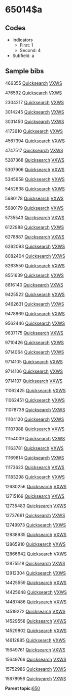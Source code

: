 # 65014$a

## Codes

-   Indicators
    -   First: 1
    -   Second: 4
-   Subfield: a

## Sample bibs

466355 [Quicksearch](https://search.library.yale.edu/catalog/466355) [VXWS](http://prodorbis.library.yale.edu:7014/vxws/GetHoldingsService?bibId=466355)

476592 [Quicksearch](https://search.library.yale.edu/catalog/476592) [VXWS](http://prodorbis.library.yale.edu:7014/vxws/GetHoldingsService?bibId=476592)

2304217 [Quicksearch](https://search.library.yale.edu/catalog/2304217) [VXWS](http://prodorbis.library.yale.edu:7014/vxws/GetHoldingsService?bibId=2304217)

3014245 [Quicksearch](https://search.library.yale.edu/catalog/3014245) [VXWS](http://prodorbis.library.yale.edu:7014/vxws/GetHoldingsService?bibId=3014245)

3031450 [Quicksearch](https://search.library.yale.edu/catalog/3031450) [VXWS](http://prodorbis.library.yale.edu:7014/vxws/GetHoldingsService?bibId=3031450)

4173610 [Quicksearch](https://search.library.yale.edu/catalog/4173610) [VXWS](http://prodorbis.library.yale.edu:7014/vxws/GetHoldingsService?bibId=4173610)

4567394 [Quicksearch](https://search.library.yale.edu/catalog/4567394) [VXWS](http://prodorbis.library.yale.edu:7014/vxws/GetHoldingsService?bibId=4567394)

4747517 [Quicksearch](https://search.library.yale.edu/catalog/4747517) [VXWS](http://prodorbis.library.yale.edu:7014/vxws/GetHoldingsService?bibId=4747517)

5287368 [Quicksearch](https://search.library.yale.edu/catalog/5287368) [VXWS](http://prodorbis.library.yale.edu:7014/vxws/GetHoldingsService?bibId=5287368)

5307906 [Quicksearch](https://search.library.yale.edu/catalog/5307906) [VXWS](http://prodorbis.library.yale.edu:7014/vxws/GetHoldingsService?bibId=5307906)

5345958 [Quicksearch](https://search.library.yale.edu/catalog/5345958) [VXWS](http://prodorbis.library.yale.edu:7014/vxws/GetHoldingsService?bibId=5345958)

5452638 [Quicksearch](https://search.library.yale.edu/catalog/5452638) [VXWS](http://prodorbis.library.yale.edu:7014/vxws/GetHoldingsService?bibId=5452638)

5680178 [Quicksearch](https://search.library.yale.edu/catalog/5680178) [VXWS](http://prodorbis.library.yale.edu:7014/vxws/GetHoldingsService?bibId=5680178)

5680179 [Quicksearch](https://search.library.yale.edu/catalog/5680179) [VXWS](http://prodorbis.library.yale.edu:7014/vxws/GetHoldingsService?bibId=5680179)

5735543 [Quicksearch](https://search.library.yale.edu/catalog/5735543) [VXWS](http://prodorbis.library.yale.edu:7014/vxws/GetHoldingsService?bibId=5735543)

6122988 [Quicksearch](https://search.library.yale.edu/catalog/6122988) [VXWS](http://prodorbis.library.yale.edu:7014/vxws/GetHoldingsService?bibId=6122988)

6278887 [Quicksearch](https://search.library.yale.edu/catalog/6278887) [VXWS](http://prodorbis.library.yale.edu:7014/vxws/GetHoldingsService?bibId=6278887)

6282093 [Quicksearch](https://search.library.yale.edu/catalog/6282093) [VXWS](http://prodorbis.library.yale.edu:7014/vxws/GetHoldingsService?bibId=6282093)

8082404 [Quicksearch](https://search.library.yale.edu/catalog/8082404) [VXWS](http://prodorbis.library.yale.edu:7014/vxws/GetHoldingsService?bibId=8082404)

8263550 [Quicksearch](https://search.library.yale.edu/catalog/8263550) [VXWS](http://prodorbis.library.yale.edu:7014/vxws/GetHoldingsService?bibId=8263550)

8551639 [Quicksearch](https://search.library.yale.edu/catalog/8551639) [VXWS](http://prodorbis.library.yale.edu:7014/vxws/GetHoldingsService?bibId=8551639)

8816140 [Quicksearch](https://search.library.yale.edu/catalog/8816140) [VXWS](http://prodorbis.library.yale.edu:7014/vxws/GetHoldingsService?bibId=8816140)

9425522 [Quicksearch](https://search.library.yale.edu/catalog/9425522) [VXWS](http://prodorbis.library.yale.edu:7014/vxws/GetHoldingsService?bibId=9425522)

9462631 [Quicksearch](https://search.library.yale.edu/catalog/9462631) [VXWS](http://prodorbis.library.yale.edu:7014/vxws/GetHoldingsService?bibId=9462631)

9478869 [Quicksearch](https://search.library.yale.edu/catalog/9478869) [VXWS](http://prodorbis.library.yale.edu:7014/vxws/GetHoldingsService?bibId=9478869)

9562446 [Quicksearch](https://search.library.yale.edu/catalog/9562446) [VXWS](http://prodorbis.library.yale.edu:7014/vxws/GetHoldingsService?bibId=9562446)

9637175 [Quicksearch](https://search.library.yale.edu/catalog/9637175) [VXWS](http://prodorbis.library.yale.edu:7014/vxws/GetHoldingsService?bibId=9637175)

9710426 [Quicksearch](https://search.library.yale.edu/catalog/9710426) [VXWS](http://prodorbis.library.yale.edu:7014/vxws/GetHoldingsService?bibId=9710426)

9714064 [Quicksearch](https://search.library.yale.edu/catalog/9714064) [VXWS](http://prodorbis.library.yale.edu:7014/vxws/GetHoldingsService?bibId=9714064)

9714105 [Quicksearch](https://search.library.yale.edu/catalog/9714105) [VXWS](http://prodorbis.library.yale.edu:7014/vxws/GetHoldingsService?bibId=9714105)

9714106 [Quicksearch](https://search.library.yale.edu/catalog/9714106) [VXWS](http://prodorbis.library.yale.edu:7014/vxws/GetHoldingsService?bibId=9714106)

9714107 [Quicksearch](https://search.library.yale.edu/catalog/9714107) [VXWS](http://prodorbis.library.yale.edu:7014/vxws/GetHoldingsService?bibId=9714107)

11062425 [Quicksearch](https://search.library.yale.edu/catalog/11062425) [VXWS](http://prodorbis.library.yale.edu:7014/vxws/GetHoldingsService?bibId=11062425)

11062451 [Quicksearch](https://search.library.yale.edu/catalog/11062451) [VXWS](http://prodorbis.library.yale.edu:7014/vxws/GetHoldingsService?bibId=11062451)

11078738 [Quicksearch](https://search.library.yale.edu/catalog/11078738) [VXWS](http://prodorbis.library.yale.edu:7014/vxws/GetHoldingsService?bibId=11078738)

11104120 [Quicksearch](https://search.library.yale.edu/catalog/11104120) [VXWS](http://prodorbis.library.yale.edu:7014/vxws/GetHoldingsService?bibId=11104120)

11107988 [Quicksearch](https://search.library.yale.edu/catalog/11107988) [VXWS](http://prodorbis.library.yale.edu:7014/vxws/GetHoldingsService?bibId=11107988)

11154009 [Quicksearch](https://search.library.yale.edu/catalog/11154009) [VXWS](http://prodorbis.library.yale.edu:7014/vxws/GetHoldingsService?bibId=11154009)

11163781 [Quicksearch](https://search.library.yale.edu/catalog/11163781) [VXWS](http://prodorbis.library.yale.edu:7014/vxws/GetHoldingsService?bibId=11163781)

11169814 [Quicksearch](https://search.library.yale.edu/catalog/11169814) [VXWS](http://prodorbis.library.yale.edu:7014/vxws/GetHoldingsService?bibId=11169814)

11173623 [Quicksearch](https://search.library.yale.edu/catalog/11173623) [VXWS](http://prodorbis.library.yale.edu:7014/vxws/GetHoldingsService?bibId=11173623)

11183298 [Quicksearch](https://search.library.yale.edu/catalog/11183298) [VXWS](http://prodorbis.library.yale.edu:7014/vxws/GetHoldingsService?bibId=11183298)

12680256 [Quicksearch](https://search.library.yale.edu/catalog/12680256) [VXWS](http://prodorbis.library.yale.edu:7014/vxws/GetHoldingsService?bibId=12680256)

12715169 [Quicksearch](https://search.library.yale.edu/catalog/12715169) [VXWS](http://prodorbis.library.yale.edu:7014/vxws/GetHoldingsService?bibId=12715169)

12735483 [Quicksearch](https://search.library.yale.edu/catalog/12735483) [VXWS](http://prodorbis.library.yale.edu:7014/vxws/GetHoldingsService?bibId=12735483)

12737661 [Quicksearch](https://search.library.yale.edu/catalog/12737661) [VXWS](http://prodorbis.library.yale.edu:7014/vxws/GetHoldingsService?bibId=12737661)

12749973 [Quicksearch](https://search.library.yale.edu/catalog/12749973) [VXWS](http://prodorbis.library.yale.edu:7014/vxws/GetHoldingsService?bibId=12749973)

12838935 [Quicksearch](https://search.library.yale.edu/catalog/12838935) [VXWS](http://prodorbis.library.yale.edu:7014/vxws/GetHoldingsService?bibId=12838935)

12865910 [Quicksearch](https://search.library.yale.edu/catalog/12865910) [VXWS](http://prodorbis.library.yale.edu:7014/vxws/GetHoldingsService?bibId=12865910)

12866642 [Quicksearch](https://search.library.yale.edu/catalog/12866642) [VXWS](http://prodorbis.library.yale.edu:7014/vxws/GetHoldingsService?bibId=12866642)

12875518 [Quicksearch](https://search.library.yale.edu/catalog/12875518) [VXWS](http://prodorbis.library.yale.edu:7014/vxws/GetHoldingsService?bibId=12875518)

12912304 [Quicksearch](https://search.library.yale.edu/catalog/12912304) [VXWS](http://prodorbis.library.yale.edu:7014/vxws/GetHoldingsService?bibId=12912304)

14425559 [Quicksearch](https://search.library.yale.edu/catalog/14425559) [VXWS](http://prodorbis.library.yale.edu:7014/vxws/GetHoldingsService?bibId=14425559)

14425648 [Quicksearch](https://search.library.yale.edu/catalog/14425648) [VXWS](http://prodorbis.library.yale.edu:7014/vxws/GetHoldingsService?bibId=14425648)

14487486 [Quicksearch](https://search.library.yale.edu/catalog/14487486) [VXWS](http://prodorbis.library.yale.edu:7014/vxws/GetHoldingsService?bibId=14487486)

14519272 [Quicksearch](https://search.library.yale.edu/catalog/14519272) [VXWS](http://prodorbis.library.yale.edu:7014/vxws/GetHoldingsService?bibId=14519272)

14529558 [Quicksearch](https://search.library.yale.edu/catalog/14529558) [VXWS](http://prodorbis.library.yale.edu:7014/vxws/GetHoldingsService?bibId=14529558)

14529802 [Quicksearch](https://search.library.yale.edu/catalog/14529802) [VXWS](http://prodorbis.library.yale.edu:7014/vxws/GetHoldingsService?bibId=14529802)

14612885 [Quicksearch](https://search.library.yale.edu/catalog/14612885) [VXWS](http://prodorbis.library.yale.edu:7014/vxws/GetHoldingsService?bibId=14612885)

15649761 [Quicksearch](https://search.library.yale.edu/catalog/15649761) [VXWS](http://prodorbis.library.yale.edu:7014/vxws/GetHoldingsService?bibId=15649761)

15649766 [Quicksearch](https://search.library.yale.edu/catalog/15649766) [VXWS](http://prodorbis.library.yale.edu:7014/vxws/GetHoldingsService?bibId=15649766)

15752986 [Quicksearch](https://search.library.yale.edu/catalog/15752986) [VXWS](http://prodorbis.library.yale.edu:7014/vxws/GetHoldingsService?bibId=15752986)

15878956 [Quicksearch](https://search.library.yale.edu/catalog/15878956) [VXWS](http://prodorbis.library.yale.edu:7014/vxws/GetHoldingsService?bibId=15878956)

**Parent topic:**[650](../../tags/650/650.md)

